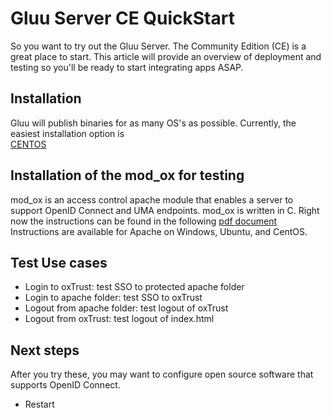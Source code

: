 # Gluu Server CE QuickStart 

So you want to try out the Gluu Server. The Community Edition (CE) 
is a great place to start. This article will provide an overview of
deployment and testing so you'll be ready to start integrating apps ASAP. 

## Installation

Gluu will publish binaries for as many OS's as possible. Currently, the 
easiest installation option is  
[CENTOS](http://www.gluu.org/docs/admin-guide/installation/centos)

## Installation of the mod_ox for testing

mod_ox is an access control apache module that enables a server to support OpenID Connect and UMA endpoints. mod_ox is written in C.  Right now the instructions can be found in the following [pdf document](http://www.gluu.co/modox-pdf) Instructions are available for Apache on Windows, Ubuntu, and CentOS.

## Test Use cases

-  Login to oxTrust: test SSO to protected apache folder
-  Login to apache folder: test SSO to oxTrust
-  Logout from apache folder: test logout of oxTrust
-  Logout from oxTrust: test logout of index.html
  
## Next steps

After you try these, you may want to configure open source software
that supports OpenID Connect. 
-  Restart


